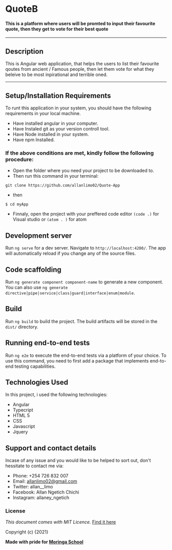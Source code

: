 # QuoteB

#### This is a platform where users will be promted  to input their favourite quote, then they get to vote for their best quote
-----
 ## Description
 This is Angular web application, that helps the users to list their favourite qoutes from ancient / Famous people, then let them vote for what they beleive to be most inpirational and terrible oned.

------
## Setup/Installation Requirements
To runt this application in your system, you should have the following requirements in your local machine.
* Have installed angular in your computer.
* Have Instaled git as your version controll tool.
* Have Node installed in your system.
* Have npm Installed.
### If the above conditions are met, kindly follow the following procedure:
* Open the folder where you need your project to be downloaded to.
* Then run this command in your terminal:
```
git clone https://github.com/allanlimo02/Quote-App
```
* then 
```
$ cd myApp
```
* Finnaly, open the project with your preffered code editor ```(code .)``` for Visual studio or ```(atom . )``` for atom

## Development server

Run `ng serve` for a dev server. Navigate to `http://localhost:4200/`. The app will automatically reload if you change any of the source files.

## Code scaffolding

Run `ng generate component component-name` to generate a new component. You can also use `ng generate directive|pipe|service|class|guard|interface|enum|module`.

## Build

Run `ng build` to build the project. The build artifacts will be stored in the `dist/` directory.
## Running end-to-end tests

Run `ng e2e` to execute the end-to-end tests via a platform of your choice. To use this command, you need to first add a package that implements end-to-end testing capabilities.
## Technologies Used
In this project, i used the following technologies:
* Angular
* Typecript
* HTML 5
* CSS
* Javascript
* Jquery

## Support and contact details
Incase of any issue and you would like to be helped to sort out, don't hessitate to contact me via:
* Phone: +254 726 832 007
* Email: allanlimo02@gmail.com
* Twitter: allan__limo
* Facebook: Allan Ngetich Chichi
* Instagram: allaney_ngetich
### License
*This document comes with MIT Licence.* <a href="https://github.com/allanlimo02/Quote-App/blob/devmango/LICENCE">Find it here</a>

Copyright (c) {2021} 

**Made with pride for <a href="https://moringaschool.com" target="_blank"> Moringa School</a>**